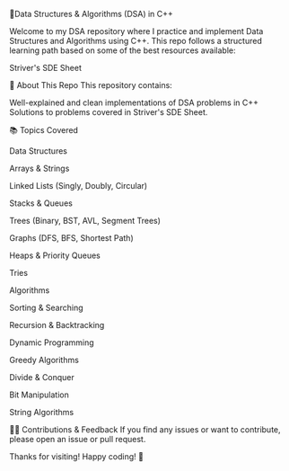 🔗Data Structures & Algorithms (DSA) in C++
  
Welcome to my DSA repository where I practice and implement Data Structures and Algorithms using C++. This repo follows a structured learning path based on some of the best resources available:

Striver's SDE Sheet

🚀 About This Repo
This repository contains:

Well-explained and clean implementations of DSA problems in C++
Solutions to problems covered in Striver's SDE Sheet.

📚 Topics Covered

Data Structures

Arrays & Strings

Linked Lists (Singly, Doubly, Circular)

Stacks & Queues

Trees (Binary, BST, AVL, Segment Trees)

Graphs (DFS, BFS, Shortest Path)

Heaps & Priority Queues

Tries

Algorithms

Sorting & Searching

Recursion & Backtracking

Dynamic Programming

Greedy Algorithms

Divide & Conquer

Bit Manipulation

String Algorithms


🔗🤝 Contributions & Feedback
If you find any issues or want to contribute, please open an issue or pull request.

Thanks for visiting! Happy coding! 🚀